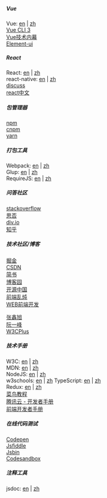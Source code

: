 ##### Vue
Vue: [en](https://cn.vuejs.org) | [zh](https://cn.vuejs.org)  
[Vue CLI 3](https://cli.vuejs.org/zh/)  
[Vue技术内幕](http://hcysun.me/vue-design/art/)  
[Element-ui](http://element-cn.eleme.io/#/zh-CN/component)

##### React
React: [en](https://reactjs.org/) | [zh](https://react.docschina.org/)  
react-native: [en](https://facebook.github.io/react-native/) | [zh](https://reactnative.cn/)  
[discuss](https://discuss.reactjs.org/)  
[react中文](http://react-china.org/)  

##### 包管理器
[npm](https://www.npmjs.com/)  
[cnpm](https://npm.taobao.org/)  
[yarn](https://www.yarnpkg.com/zh-Hans/)  

##### 打包工具
Webpack: [en](https://webpack.js.org/) | [zh](https://www.webpackjs.com/concepts/)  
Glup: [en](https://gulpjs.com/) | [zh](https://www.gulpjs.com.cn/)  
RequireJS: [en](https://requirejs.org/) | [zh](http://www.requirejs.cn)

##### 问答社区
[stackoverflow](https://stackoverflow.com/)  
[思否](https://segmentfault.com/)  
[div.io](https://div.io/)  
[知乎](https://www.zhihu.com)  

##### 技术社区/博客
[掘金](https://juejin.im/timeline)  
[CSDN](https://www.csdn.net/)  
[简书](https://jianshu.com/)  
[博客园](https://www.cnblogs.com/)  
[开源中国](https://www.oschina.net/)  
[前端乱炖](http://www.html-js.com/)  
[WEB前端开发](https://www.css88.com/)  

[张鑫旭](https://www.zhangxinxu.com/)  
[阮一峰](http://www.ruanyifeng.com/blog/)  
[W3CPlus](https://www.w3cplus.com/)  

##### 技术手册
W3C: [en](https://www.w3.org/) | [zh](http://www.chinaw3c.org/)  
MDN: [en](https://developer.mozilla.org) | [zh](https://developer.mozilla.org/zh-CN)  
NodeJS: [en](https://nodejs.org/) | [zh](http://nodejs.cn/)  
w3schools: [en](http://www.w3schools.com) | [zh](http://www.w3school.com.cn)
TypeScript: [en](http://www.typescriptlang.org/) | [zh](https://www.tslang.cn/)  
Redux: [en](https://redux.js.org/) | [zh](https://www.redux.org.cn/)  
[菜鸟教程](http://www.runoob.com)  
[腾讯云 - 开发者手册](https://cloud.tencent.com/developer/devdocs)  
[前端开发者手册](https://dwqs.gitbooks.io/frontenddevhandbook)  

##### 在线代码测试
[Codepen](https://codepen.io)  
[Jsfiddle](https://jsfiddle.net/)  
[Jsbin](https://jsbin.com/)  
[Codesandbox](https://codesandbox.io)  

##### 注释工具
jsdoc: [en](http://usejsdoc.org/) | [zh](https://www.css88.com/doc/jsdoc/)
